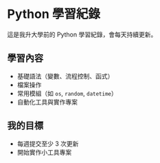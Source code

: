 # Python 學習紀錄

這是我升大學前的 Python 學習紀錄，會每天持續更新。

## 學習內容
- 基礎語法（變數、流程控制、函式）
- 檔案操作
- 常用模組（如 `os`, `random`, `datetime`）
- 自動化工具與實作專案

## 我的目標
- 每週提交至少 3 次更新
- 開始實作小工具專案
